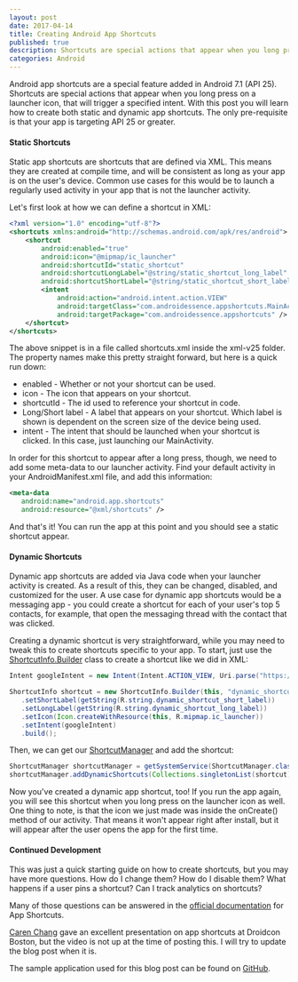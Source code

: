 ```yaml
---
layout: post
date: 2017-04-14
title: Creating Android App Shortcuts
published: true
description: Shortcuts are special actions that appear when you long press on a launcher icon. This post teaches how to implement them.
categories: Android
---
```


Android app shortcuts are a special feature added in Android 7.1 (API 25). Shortcuts are special actions that appear when you long press on a launcher icon, that will trigger a specified intent. With this post you will learn how to create both static and dynamic app shortcuts. The only pre-requisite is that your app is targeting API 25 or greater.

#### Static Shortcuts

Static app shortcuts are shortcuts that are defined via XML. This means they are created at compile time, and will be consistent as long as your app is on the user's device. Common use cases for this would be to launch a regularly used activity in your app that is not the launcher activity.

Let's first look at how we can define a shortcut in XML:

```xml
<?xml version="1.0" encoding="utf-8"?>
<shortcuts xmlns:android="http://schemas.android.com/apk/res/android">
    <shortcut
        android:enabled="true"
        android:icon="@mipmap/ic_launcher"
        android:shortcutId="static_shortcut"
        android:shortcutLongLabel="@string/static_shortcut_long_label"
        android:shortcutShortLabel="@string/static_shortcut_short_label">
        <intent
            android:action="android.intent.action.VIEW"
            android:targetClass="com.androidessence.appshortcuts.MainActivity"
            android:targetPackage="com.androidessence.appshortcuts" />
    </shortcut>
</shortcuts>
```

The above snippet is in a file called shortcuts.xml inside the xml-v25 folder. The property names make this pretty straight forward, but here is a quick run down:

 - enabled - Whether or not your shortcut can be used.
 - icon - The icon that appears on your shortcut.
 - shortcutId - The id used to reference your shortcut in code.
 - Long/Short label - A label that appears on your shortcut. Which label is shown is dependent on the screen size of the device being used.
 - intent - The intent that should be launched when your shortcut is clicked. In this case, just launching our MainActivity.

In order for this shortcut to appear after a long press, though, we need to add some meta-data to our launcher activity. Find your default activity in your AndroidManifest.xml file, and add this information:

```xml
<meta-data
   android:name="android.app.shortcuts"
   android:resource="@xml/shortcuts" />
```

And that's it! You can run the app at this point and you should see a static shortcut appear.

#### Dynamic Shortcuts

Dynamic app shortcuts are added via Java code when your launcher activity is created. As a result of this, they can be changed, disabled, and customized for the user. A use case for dynamic app shortcuts would be a messaging app - you could create a shortcut for each of your user's top 5 contacts, for example, that open the messaging thread with the contact that was clicked.

Creating a dynamic shortcut is very straightforward, while you may need to tweak this to create shortcuts specific to your app. To start, just use the [ShortcutInfo.Builder](https://developer.android.com/reference/android/content/pm/ShortcutInfo.html) class to create a shortcut like we did in XML:

```java
Intent googleIntent = new Intent(Intent.ACTION_VIEW, Uri.parse("https://www.google.com"));

ShortcutInfo shortcut = new ShortcutInfo.Builder(this, "dynamic_shortcut")
   .setShortLabel(getString(R.string.dynamic_shortcut_short_label))
   .setLongLabel(getString(R.string.dynamic_shortcut_long_label))
   .setIcon(Icon.createWithResource(this, R.mipmap.ic_launcher))
   .setIntent(googleIntent)
   .build();
```

Then, we can get our [ShortcutManager](https://developer.android.com/reference/android/content/pm/ShortcutManager.html) and add the shortcut:

```java
ShortcutManager shortcutManager = getSystemService(ShortcutManager.class);
shortcutManager.addDynamicShortcuts(Collections.singletonList(shortcut));
```

Now you've created a dynamic app shortcut, too! If you run the app again, you will see this shortcut when you long press on the launcher icon as well. One thing to note, is that the icon we just made was inside the onCreate() method of our activity. That means it won't appear right after install, but it will appear after the user opens the app for the first time.

#### Continued Development

This was just a quick starting guide on how to create shortcuts, but you may have more questions. How do I change them? How do I disable them? What happens if a user pins a shortcut? Can I track analytics on shortcuts?

Many of those questions can be answered in the [official documentation](https://developer.android.com/guide/topics/ui/shortcuts.html) for App Shortcuts.

[Caren Chang](https://twitter.com/calren24) gave an excellent presentation on app shortcuts at Droidcon Boston, but the video is not up at the time of posting this. I will try to update the blog post when it is.

The sample application used for this blog post can be found on [GitHub](https://github.com/androidessence/App-Shortcuts).